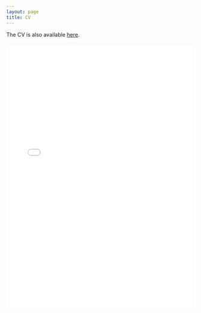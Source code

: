 ```yaml
---
layout: page
title: CV
---
```


<section>
  The CV is also available <a href="/cv/cv_duboc_aurelien.pdf">here</a>.<br>
  <embed style="margin-top: 20px;" src="/cv/cv_duboc_aurelien.pdf" width="100%" height="700" alt="pdf" pluginspage="http://www.adobe.com/products/acrobat/readstep2.html">
</section>
